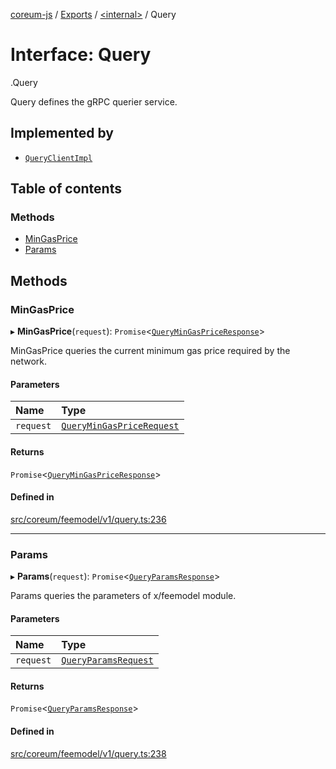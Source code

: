 [coreum-js](../README.md) / [Exports](../modules.md) / [<internal\>](../modules/internal_.md) / Query

# Interface: Query

[<internal>](../modules/internal_.md).Query

Query defines the gRPC querier service.

## Implemented by

- [`QueryClientImpl`](../classes/internal_.QueryClientImpl.md)

## Table of contents

### Methods

- [MinGasPrice](internal_.Query.md#mingasprice)
- [Params](internal_.Query.md#params)

## Methods

### MinGasPrice

▸ **MinGasPrice**(`request`): `Promise`<[`QueryMinGasPriceResponse`](../modules/internal_.md#querymingaspriceresponse)\>

MinGasPrice queries the current minimum gas price required by the network.

#### Parameters

| Name | Type |
| :------ | :------ |
| `request` | [`QueryMinGasPriceRequest`](../modules/internal_.md#querymingaspricerequest) |

#### Returns

`Promise`<[`QueryMinGasPriceResponse`](../modules/internal_.md#querymingaspriceresponse)\>

#### Defined in

[src/coreum/feemodel/v1/query.ts:236](https://github.com/CooperFoundation/coreum-js/blob/f8fbe50/src/coreum/feemodel/v1/query.ts#L236)

___

### Params

▸ **Params**(`request`): `Promise`<[`QueryParamsResponse`](../modules/internal_.md#queryparamsresponse-2)\>

Params queries the parameters of x/feemodel module.

#### Parameters

| Name | Type |
| :------ | :------ |
| `request` | [`QueryParamsRequest`](../modules/internal_.md#queryparamsrequest) |

#### Returns

`Promise`<[`QueryParamsResponse`](../modules/internal_.md#queryparamsresponse-2)\>

#### Defined in

[src/coreum/feemodel/v1/query.ts:238](https://github.com/CooperFoundation/coreum-js/blob/f8fbe50/src/coreum/feemodel/v1/query.ts#L238)
